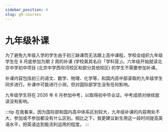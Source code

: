 ```yaml
---
sidebar_position: 4
slug: g9-courses
---
```


# 九年级补课

为了避免九年级入学的学生由于初三缺课而无法跟上高中课程，学校会组织九年级学生在 8 月底参加为期 2 周的补课 (学校美其名曰「学科营」)。六年级开始就读北京中学初中项目 (北京中学西坝河校区和部分其他校区) 的学生不需要参加补课。

补课内容包括初三的语文、数学、物理、化学等，和国内高中部录取的九年级学生同步进行。补课中可能进行小测，但对国际部学生没有任何影响。

九年级学生将在 2026 年 6 月参加中考，以取得初中毕业证。中考成绩对继续就读没有影响。

:::tip
在我看来，因为国际部和国内高中体系区别较大，九年级补课的内容用处不大，参加或不参加都没有什么区别。相比之下，我更建议新生用这一段时间提高英语水平，把英语达到能流利运用的程度。
:::
